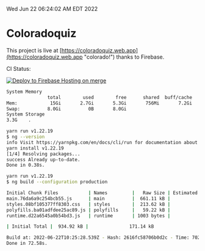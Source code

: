 Wed Jun 22 06:24:02 AM EDT 2022

# Coloradoquiz


This project is live at [https://coloradoquiz.web.app](https://coloradoquiz.web.app "colorado!") thanks to Firebase.

CI Status: 

[![Deploy to Firebase Hosting on merge](https://github.com/teamkushal/coloradoquiz/actions/workflows/firebase-hosting-merge.yml/badge.svg)](https://github.com/teamkushal/coloradoquiz/actions/workflows/firebase-hosting-merge.yml)

```bash
System Memory
               total        used        free      shared  buff/cache   available
Mem:            15Gi       2.7Gi       5.3Gi       756Mi       7.2Gi        11Gi
Swap:          8.0Gi          0B       8.0Gi
System Storage
3.3G	.
```
```bash
yarn run v1.22.19
$ ng --version
info Visit https://yarnpkg.com/en/docs/cli/run for documentation about this command.
yarn install v1.22.19
[1/4] Resolving packages...
success Already up-to-date.
Done in 0.38s.
```
```bash
yarn run v1.22.19
$ ng build --configuration production

Initial Chunk Files           | Names         |   Raw Size | Estimated Transfer Size
main.76da6a9c254bcb55.js      | main          |  661.11 kB |               141.79 kB
styles.08bf105377ff8303.css   | styles        |  213.62 kB |                12.63 kB
polyfills.ba01adfdee25ac89.js | polyfills     |   59.22 kB |                16.17 kB
runtime.d22a6545a0b54bd3.js   | runtime       | 1003 bytes |               563 bytes

| Initial Total |  934.92 kB |               171.14 kB

Build at: 2022-06-22T10:25:28.539Z - Hash: 2616fc58706b0d2c - Time: 70241ms
Done in 72.58s.
```
